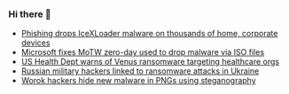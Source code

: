 ### Hi there 👋

<!--START_SECTION:feed-->
* [Phishing drops IceXLoader malware on thousands of home, corporate devices](https://www.bleepingcomputer.com/news/security/phishing-drops-icexloader-malware-on-thousands-of-home-corporate-devices/)
* [Microsoft fixes MoTW zero-day used to drop malware via ISO files](https://www.bleepingcomputer.com/news/microsoft/microsoft-fixes-motw-zero-day-used-to-drop-malware-via-iso-files/)
* [US Health Dept warns of Venus ransomware targeting healthcare orgs](https://www.bleepingcomputer.com/news/security/us-health-dept-warns-of-venus-ransomware-targeting-healthcare-orgs/)
* [Russian military hackers linked to ransomware attacks in Ukraine](https://www.bleepingcomputer.com/news/security/russian-military-hackers-linked-to-ransomware-attacks-in-ukraine/)
* [Worok hackers hide new malware in PNGs using steganography](https://www.bleepingcomputer.com/news/security/worok-hackers-hide-new-malware-in-pngs-using-steganography/)
<!--END_SECTION:feed-->

<!--
**frankenk/frankenk** is a ✨ _special_ ✨ repository because its `README.md` (this file) appears on your GitHub profile.

Here are some ideas to get you started:

- 🔭 I’m currently working on ...
- 🌱 I’m currently learning ...
- 👯 I’m looking to collaborate on ...
- 🤔 I’m looking for help with ...
- 💬 Ask me about ...
- 📫 How to reach me: ...
- 😄 Pronouns: ...
- ⚡ Fun fact: ...
-->



